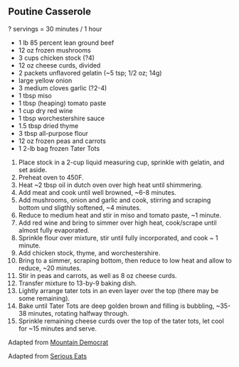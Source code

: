 ## Poutine Casserole

? servings = 30 minutes / 1 hour

* 1 lb 85 percent lean ground beef
* 12 oz frozen mushrooms
* 3 cups chicken stock (?4)
* 12 oz cheese curds, divided
* 2 packets unflavored gelatin (~5 tsp; 1/2 oz; 14g)
* large yellow onion
* 3 medium cloves garlic (?2-4)
* 1 tbsp miso
* 1 tbsp (heaping) tomato paste
* 1 cup dry red wine
* 1 tbsp worchestershire sauce
* 1.5 tbsp dried thyme
* 3 tbsp all-purpose flour
* 12 oz frozen peas and carrots
* 1 2-lb bag frozen Tater Tots

 1. Place stock in a 2-cup liquid measuring cup, sprinkle with gelatin, and set aside.
 2. Preheat oven to 450F.
 3. Heat ~2 tbsp oil in dutch oven over high heat until shimmering.
 4. Add meat and cook until well browned, ~6-8 minutes.
 5. Add mushrooms, onion and garlic and cook, stirring and scraping bottom und sligthly softened, ~4 minutes.
 6. Reduce to medium heat and stir in miso and tomato paste, ~1 minute.
 7. Add red wine and bring to simmer over high heat, cook/scrape until almost fully evaporated.
 8. Sprinkle flour over mixture, stir until fully incorporated, and cook ~ 1 minute.
 9. Add chicken stock, thyme, and worchestershire.
10. Bring to a simmer, scraping bottom, then reduce to low heat and allow to reduce, ~20 minutes.
11. Stir in peas and carrots, as well as 8 oz cheese curds.
12. Transfer mixture to 13-by-9 baking dish.
13. Lightly arrange tater tots in an even layer over the top (there may be some remaining).
14. Bake until Tater Tots are deep golden brown and filling is bubbling, ~35-38 minutes, rotating halfway through.
15. Sprinkle remaining cheese curds over the top of the tater tots, let cool for ~15 minutes and serve.

Adapted from [Mountain Democrat](https://www.mtdemocrat.com/prospecting/foothill-dining-super-recipes/)

Adapted from [Serious Eats](https://www.seriouseats.com/recipes/2016/10/shepherds-pie-beef-lamb-recipe.html)
